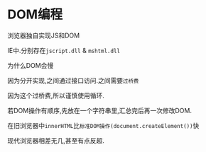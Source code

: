 # DOM编程

浏览器独自实现JS和DOM

IE中.分别存在`jscript.dll` & `mshtml.dll`

为什么DOM会慢

因为分开实现,之间通过接口访问.之间需要`过桥费`

因为这个过桥费,所以谨慎使用循环.

若DOM操作有顺序,先放在一个字符串里,汇总完后再一次修改DOM.

在旧浏览器中`innerHTML`比`标准DOM操作(document.createElement())`快

现代浏览器相差无几,甚至有点反超.

